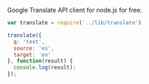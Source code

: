 Google Translate API client for node.js for free.

```js
var translate = require('../lib/translate')

translate({
  q: 'text',
  source: 'es',
  target: 'en'
}, function(result) {
  console.log(result);
});
```
